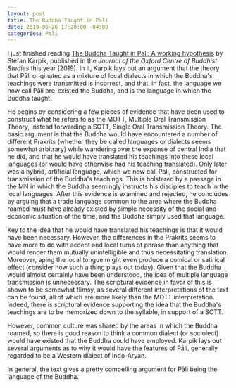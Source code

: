 ```yaml
---
layout: post
title: The Buddha Taught in Pāli
date: 2019-06-26 17:20:00 -04:00
categories: Pali
---
```


I just finished reading [The Buddha Taught in Pali: A working hypothesis](https://www.academia.edu/39258912/The_Buddha_taught_in_Pali_A_working_hypothesis) by Stefan Karpik, published in the *Journal of the Oxford Centre of Buddhist Studies* this year (2019).  In it, Karpik lays out an argument that the theory that Pāli originated as a mixture of local dialects in which the Buddha's teachings were transmitted is incorrect, and that, in fact, the language we now call Pāli pre-existed the Buddha, and is the language in which the Buddha taught.

He begins by considering a few pieces of evidence that have been used to construct what he refers to as the MOTT, Multiple Oral Transmission Theory, instead forwarding a SOTT, Single Oral Transmission Theory.  The basic argument is that the Buddha would have encountered a number of different Prakrits (whether they be called languages or dialects seems somewhat arbitrary) while wandering over the expanse of central India that he did, and that he would have translated his teachings into these local languages (or would have otherwise had his teaching translated).  Only later was a hybrid, artificial language, which we now call Pāli, constructed for transmission of the Buddha's teachings.  This is bolstered by a passage in the MN in which the Buddha seemingly instructs his disciples to teach in the local languages.  After this evidence is examined and rejected, he concludes by arguing that a trade language common to the area where the Buddha roamed must have already existed by simple necessity of the social and economic situation of the time, and the Buddha simply used that language.

Key to the idea that he would have translated his teachings is that it would have been necessary.  However, the differences in the Prakrits seems to have more to do with accent and local turns of phrase than anything that would render them mutually unintelligible and thus necessitating translation.  Moreover, aping the local tongue might even produce a comical or satirical effect (consider how such a thing plays out today).  Given that the Buddha would almost certainly have been understood, the idea of multiple language transmission is unnecessary.  The scriptural evidence in favor of this is shown to be somewhat flimsy, as several different interpretations of the text can be found, all of which are more likely than the MOTT interpretation.  Indeed, there is scriptural evidence supporting the idea that the Buddha's teachings are to be memorized down to the syllable, in support of a SOTT.

However, common culture was shared by the areas in which the Buddha roamed, so there is good reason to think a common dialect (or sociolect) would have existed that the Buddha could have employed.  Karpik lays out several arguments as to why it would have the features of Pāli, generally regarded to be a Western dialect of Indo-Aryan.

In general, the text gives a pretty compelling argument for Pāli being the language of the Buddha. 